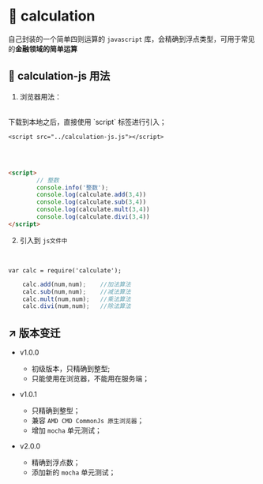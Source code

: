 # 🐝 calculation
自己封装的一个简单四则运算的 `javascript` 库，会精确到浮点类型，可用于常见的**金融领域的简单运算**

## 🎒 calculation-js 用法

1. 浏览器用法：
<br>
下载到本地之后，直接使用 `script` 标签进行引入；

 `<script src="../calculation-js.js"></script>`

<br>

```html

<script>
        // 整数
        console.info('整数');
        console.log(calculate.add(3,4))
        console.log(calculate.sub(3,4))
        console.log(calculate.mult(3,4))
        console.log(calculate.divi(3,4))
</script>

```

2. 引入到 `js文件中`
<br>

 `var calc = require('calculate');`

```js
    calc.add(num,num);    //加法算法
    calc.sub(num,num);    //减法算法
    calc.mult(num,num);   //乘法算法
    calc.divi(num,num);   //除法算法
``` 



## ↗️ 版本变迁
- v1.0.0 
    + 初级版本，只精确到整型;
    + 只能使用在浏览器，不能用在服务端；

- v1.0.1
    + 只精确到整型；
    + 兼容 `AMD CMD CommonJs 原生浏览器`；
    + 增加 `mocha` 单元测试；

- v2.0.0
    + 精确到浮点数；
    + 添加新的 `mocha` 单元测试；

